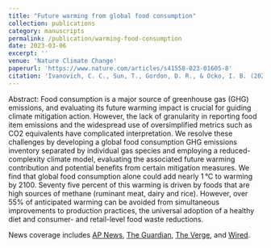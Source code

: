 ```yaml
---
title: "Future warming from global food consumption"
collection: publications
category: manuscripts
permalink: /publication/warming-food-consumption
date: 2023-03-06
excerpt: ''
venue: 'Nature Climate Change'
paperurl: 'https://www.nature.com/articles/s41558-023-01605-8'
citation: 'Ivanovich, C. C., Sun, T., Gordon, D. R., & Ocko, I. B. (2023). Future warming from global food consumption. Nature Climate Change, 13(3), 297–302. https://doi.org/10.1038/s41558-023-01605-8'
---
```


Abstract: Food consumption is a major source of greenhouse gas (GHG) emissions, and evaluating its future warming impact is crucial for guiding climate mitigation action. However, the lack of granularity in reporting food item emissions and the widespread use of oversimplified metrics such as CO2 equivalents have complicated interpretation. We resolve these challenges by developing a global food consumption GHG emissions inventory separated by individual gas species and employing a reduced-complexity climate model, evaluating the associated future warming contribution and potential benefits from certain mitigation measures. We find that global food consumption alone could add nearly 1 °C to warming by 2100. Seventy five percent of this warming is driven by foods that are high sources of methane (ruminant meat, dairy and rice). However, over 55% of anticipated warming can be avoided from simultaneous improvements to production practices, the universal adoption of a healthy diet and consumer- and retail-level food waste reductions.

News coverage includes [AP News](https://apnews.com/article/climate-agriculture-food-methane-emissions-3980deda0d27c16258c1e79bbf4e1481), [The Guardian](https://www.theguardian.com/environment/2023/mar/06/meat-dairy-rice-high-methane-food-production-bust-climate-target-study), [The Verge](https://www.theverge.com/23626387/food-diet-beef-dairy-rice-agriculture-climate-change-solutions), and [Wired](https://www.wired.com/story/the-food-system-is-awful-for-the-climate-it-doesnt-have-to-be/).
